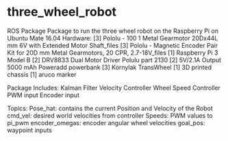 # three_wheel_robot
ROS Package
Package to run the three wheel robot on the Raspberry Pi on Ubuntu Mate 16.04
Hardware:
[3] Pololu - 100 1 Metal Gearmotor 20Dx44L mm 6V with Extended Motor Shaft_files 
[3] Pololu - Magnetic Encoder Pair Kit for 20D mm Metal Gearmotors, 20 CPR, 2.7-18V_files
[1] Raspberry Pi 3 Model B
[2] DRV8833 Dual Motor Driver Polulu part 2130
[2] 5V/2.1A Output 5000 mAh Poweradd powerbank
[3] Kornylak TransWheel
[1] 3D printed chassis
[1] aruco marker

Package Includes:
Kalman Filter
Velocity Controller
Wheel Speed Controller
PWM input
Encoder input

Topics:
Pose_hat: contains the current Position and Velocity of the Robot
cmd_vel: desired world velocities from controller
Speeds: PWM values to pi_pwm
encoder_omegas: encoder angular wheel velocities
goal_pos: waypoint inputs




